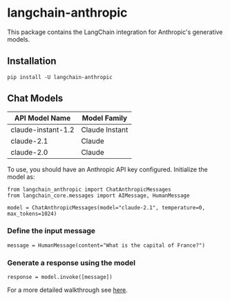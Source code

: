 # langchain-anthropic

This package contains the LangChain integration for Anthropic's generative models.

## Installation

`pip install -U langchain-anthropic`

## Chat Models

| API Model Name     | Model Family   |
| ------------------ | -------------- |
| claude-instant-1.2 | Claude Instant |
| claude-2.1         | Claude         |
| claude-2.0         | Claude         |

To use, you should have an Anthropic API key configured. Initialize the model as:

```
from langchain_anthropic import ChatAnthropicMessages
from langchain_core.messages import AIMessage, HumanMessage

model = ChatAnthropicMessages(model="claude-2.1", temperature=0, max_tokens=1024)
```

### Define the input message

`message = HumanMessage(content="What is the capital of France?")`

### Generate a response using the model

`response = model.invoke([message])`

For a more detailed walkthrough see [here](https://python.langchain.com/docs/integrations/chat/anthropic).
